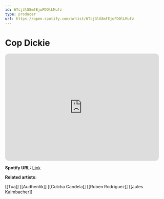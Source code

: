 ```yaml
---
id: 6Tcj3lG8mfEjuPDOlLMufz
type: producer
url: https://open.spotify.com/artist/6Tcj3lG8mfEjuPDOlLMufz
---
```

# Cop Dickie

<iframe style="border-radius:12px" src="https://open.spotify.com/embed/artist/6Tcj3lG8mfEjuPDOlLMufz" width="100%" height="352" frameBorder="0" allowfullscreen="" allow="autoplay; clipboard-write; encrypted-media; fullscreen; picture-in-picture" loading="lazy"></iframe>

**Spotify URL:** [Link](https://open.spotify.com/artist/6Tcj3lG8mfEjuPDOlLMufz)

**Related artists:**

[[Tua]]
[[Audhentik]]
[[Culcha Candela]]
[[Ruben Rodriguez]]
[[Jules Kalmbacher]]
